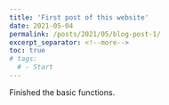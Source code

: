 ```yaml
---
title: 'First post of this website'
date: 2021-05-04
permalink: /posts/2021/05/blog-post-1/
excerpt_separator: <!--more-->
toc: true
# tags:
  # - Start
---
```


Finished the basic functions.